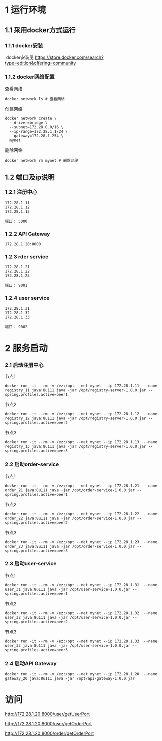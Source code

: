 # 1 运行环境

## 1.1 采用docker方式运行

### 1.1.1 docker安装

​	docker安装见 https://store.docker.com/search?type=edition&offering=community

### 1.1.2 docker网络配置

查看网络

```shell
docker network ls # 查看网络
```

创建网络	

```shell
docker network create \
  --driver=bridge \
  --subnet=172.28.0.0/16 \
  --ip-range=172.28.1.1/24 \
  --gateway=172.28.1.254 \
  mynet 
```

删除网络

```shell
docker network rm mynet # 删除网段
```



## 1.2 端口及ip说明

### 1.2.1 注册中心

```
172.28.1.11
172.28.1.12
172.28.1.13

端口： 5000
```

### 1.2.2 API Gateway

```
172.28.1.20:8000
```

### 1.2.3 rder service

```
172.28.1.21
172.28.1.22
172.28.1.23

端口： 9001
```

### 1.2.4 user service

```
172.28.1.31
172.28.1.32
172.28.1.33

端口： 9002
```



# 2 服务启动

### 2.1 启动注册中心

节点1

```shell
docker run -it --rm -v /ez:/opt --net mynet --ip 172.28.1.11  --name registry_11 java:8u111 java -jar /opt/registry-server-1.0.0.jar --spring.profiles.active=peer1
```

节点2

```shell
docker run -it --rm -v /ez:/opt --net mynet --ip 172.28.1.12  --name registry_12 java:8u111 java -jar /opt/registry-server-1.0.0.jar --spring.profiles.active=peer2
```

节点3

```shell
docker run -it --rm -v /ez:/opt --net mynet --ip 172.28.1.13  --name registry_13 java:8u111 java -jar /opt/registry-server-1.0.0.jar --spring.profiles.active=peer3
```



### 2.2 启动order-service

节点1

```shell
docker run -it --rm -v /ez:/opt --net mynet --ip 172.28.1.21  --name order_21 java:8u111 java -jar /opt/order-service-1.0.0.jar --spring.profiles.active=peer1
```

节点2

```shell
docker run -it --rm -v /ez:/opt --net mynet --ip 172.28.1.22  --name order_22 java:8u111 java -jar /opt/order-service-1.0.0.jar --spring.profiles.active=peer2
```

节点3

```shell
docker run -it --rm -v /ez:/opt --net mynet --ip 172.28.1.23  --name order_23 java:8u111 java -jar /opt/order-service-1.0.0.jar --spring.profiles.active=peer3
```

### 2.3 启动user-service

节点1

```shell
docker run -it --rm -v /ez:/opt --net mynet --ip 172.28.1.31  --name user_31 java:8u111 java -jar /opt/user-service-1.0.0.jar --spring.profiles.active=peer1
```

节点2

```shell
docker run -it --rm -v /ez:/opt --net mynet --ip 172.28.1.32  --name user_32 java:8u111 java -jar /opt/user-service-1.0.0.jar --spring.profiles.active=peer2
```

节点3

```shell
docker run -it --rm -v /ez:/opt --net mynet --ip 172.28.1.33  --name user_33 java:8u111 java -jar /opt/user-service-1.0.0.jar --spring.profiles.active=peer3
```

### 2.4 启动API Gateway

```shell
docker run -it --rm -v /ez:/opt --net mynet --ip 172.28.1.20  --name gateway_20 java:8u111 java -jar /opt/api-gateway-1.0.0.jar
```



# 访问

http://172.28.1.20:8000/user/getUserPort

http://172.28.1.20:8000/user/getOrderPort

http://172.28.1.20:8000/order/getOrderPort